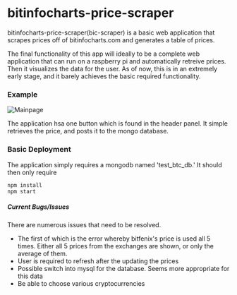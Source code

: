 # bitinfocharts-price-scraper

bitinfocharts-price-scraper(bic-scraper) is a basic web application that scrapes prices off of bitinfocharts.com and generates a table of prices. 

The final functionality of this app will ideally to be a complete web application that can run on a raspberry pi and automatically retreive prices. Then it visualizes the data for the user. As of now, this is in an extremely early stage, and it barely achieves the basic required functionality. 

### Example

![Mainpage](https://raw.githubusercontent.com/ryanmdo/bitinfocharts-price-scraper/master/github-images/mainpage.png)

The application hsa one button which is found in the header panel. It simple retrieves the price, and posts it to the mongo database.

### Basic Deployment

The application simply requires a mongodb named 'test_btc_db.' It should then only require

```
npm install
npm start
```


##### Current Bugs/Issues

There are numerous issues that need to be resolved.
  - The first of which is the error whereby bitfenix's price is used all 5 times. Either all 5 prices from the exchanges are shown, or only the average of them.
  - User is required to refresh after the updating the prices
  - Possible switch into mysql for the database. Seems more appropriate for this data
  - Be able to choose various cryptocurrencies